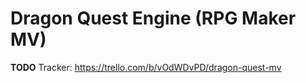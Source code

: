# Dragon Quest Engine (RPG Maker MV)
**TODO** Tracker: https://trello.com/b/vOdWDvPD/dragon-quest-mv
